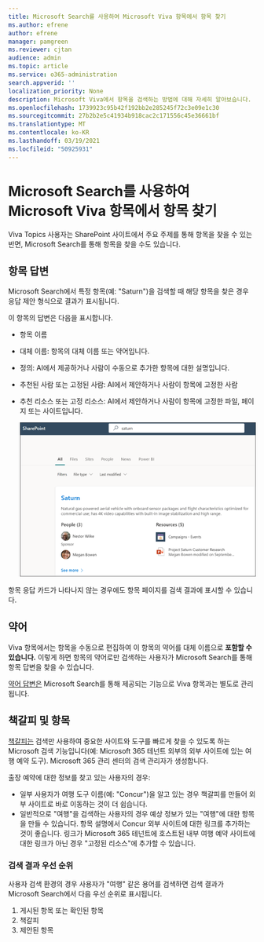 ```yaml
---
title: Microsoft Search를 사용하여 Microsoft Viva 항목에서 항목 찾기
ms.author: efrene
author: efrene
manager: pamgreen
ms.reviewer: cjtan
audience: admin
ms.topic: article
ms.service: o365-administration
search.appverid: ''
localization_priority: None
description: Microsoft Viva에서 항목을 검색하는 방법에 대해 자세히 알아보습니다.
ms.openlocfilehash: 1739923c95b42f192bb2e285245f72c3e09e1c30
ms.sourcegitcommit: 27b2b2e5c41934b918cac2c171556c45e36661bf
ms.translationtype: MT
ms.contentlocale: ko-KR
ms.lasthandoff: 03/19/2021
ms.locfileid: "50925931"
---
```

# <a name="use-microsoft-search-to-find-topics-in-microsoft-viva-topics"></a>Microsoft Search를 사용하여 Microsoft Viva 항목에서 항목 찾기

Viva Topics 사용자는 SharePoint 사이트에서 주요 주제를 통해 항목을 찾을 수 있는 반면, Microsoft Search를 통해 항목을 찾을 수도 있습니다. 

## <a name="topic-answer"></a>항목 답변

Microsoft Search에서 특정 항목(예: "Saturn")을 검색할 때 해당 항목을 찾은 경우 응답 제안 형식으로 결과가 표시됩니다.

이 항목의 답변은 다음을 표시합니다.
- 항목 이름
- 대체 이름: 항목의 대체 이름 또는 약어입니다.
- 정의: AI에서 제공하거나 사람이 수동으로 추가한 항목에 대한 설명입니다.
- 추천된 사람 또는 고정된 사람: AI에서 제안하거나 사람이 항목에 고정한 사람
- 추천 리소스 또는 고정 리소스: AI에서 제안하거나 사람이 항목에 고정한 파일, 페이지 또는 사이트입니다. 

   ![검색의 항목](../media/knowledge-management/search-topic-answer.png) 

항목 응답 카드가 나타나지 않는 경우에도 항목 페이지를 검색 결과에 표시할 수 있습니다.


## <a name="acronyms"></a>약어

Viva 항목에서는 항목을 수동으로 편집하여 이 항목의 약어를 대체 이름으로 <b>포함할 수 있습니다.</b> 이렇게 하면 항목의 약어로만 검색하는 사용자가 Microsoft Search를 통해 항목 답변을 찾을 수 있습니다.

[약어 답변은](/microsoftsearch/manage-acronyms) Microsoft Search를 통해 제공되는 기능으로 Viva 항목과는 별도로 관리됩니다.

## <a name="bookmarks-and-topics"></a>책갈피 및 항목

[책갈피는](/microsoftsearch/manage-bookmarks) 검색만 사용하여 중요한 사이트와 도구를 빠르게 찾을 수 있도록 하는 Microsoft 검색 기능입니다(예: Microsoft 365 테넌트 외부의 외부 사이트에 있는 여행 예약 도구). Microsoft 365 관리 센터의 검색 관리자가 생성합니다. 

출장 예약에 대한 정보를 찾고 있는 사용자의 경우:

- 일부 사용자가 여행 도구 이름(예: "Concur")을 알고 있는 경우 책갈피를 만들어 외부 사이트로 바로 이동하는 것이 더 쉽습니다.
- 일반적으로 "여행"을 검색하는 사용자의 경우 예상 정보가 있는 "여행"에 대한 항목을 만들 수 있습니다. 항목 설명에서 Concur 외부 사이트에 대한 링크를 추가하는 것이 좋습니다. 링크가 Microsoft 365 테넌트에 호스트된 내부 여행 예약 사이트에 대한 링크가 아닌 경우 "고정된 리소스"에 추가할 수 있습니다.
 
### <a name="search-results-priority"></a>검색 결과 우선 순위 
 
사용자 검색 환경의 경우 사용자가 "여행" 같은 용어를 검색하면 검색 결과가 Microsoft Search에서 다음 우선 순위로 표시됩니다.
1. 게시된 항목 또는 확인된 항목 
2. 책갈피
3. 제안된 항목